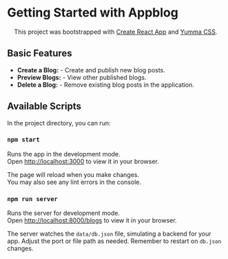 # Getting Started with Appblog

<p align="center">
  This project was bootstrapped with <a href="https://github.com/facebook/create-react-app">Create React App</a> and <a href="https://yummacss.vercel.app/">Yumma CSS</a>.
</p>

## Basic Features

-  **Create a Blog:** - Create and publish new blog posts.
-  **Preview Blogs:** - View other published blogs.
- **Delete a Blog:** - Remove existing blog posts in the application.

## Available Scripts

In the project directory, you can run:

### `npm start`

Runs the app in the development mode.\
Open [http://localhost:3000](http://localhost:3000) to view it in your browser.

The page will reload when you make changes.\
You may also see any lint errors in the console.

### `npm run server`

Runs the server for development mode.\
Open [http://localhost:8000/blogs](http://localhost:8000/blogs) to view it in your browser.

The server watches the `data/db.json` file, simulating a backend for your app. Adjust the port or file path as needed. Remember to restart on `db.json` changes.
